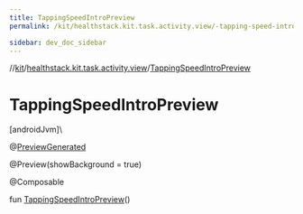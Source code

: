```yaml
---
title: TappingSpeedIntroPreview
permalink: /kit/healthstack.kit.task.activity.view/-tapping-speed-intro-preview.html

sidebar: dev_doc_sidebar
---
```

//[kit](../../kit.html)/[healthstack.kit.task.activity.view](index.html)/[TappingSpeedIntroPreview](-tapping-speed-intro-preview.html)



# TappingSpeedIntroPreview



[androidJvm]\




@[PreviewGenerated](../healthstack.kit.annotation/-preview-generated/index.html)



@Preview(showBackground = true)



@Composable



fun [TappingSpeedIntroPreview](-tapping-speed-intro-preview.html)()




